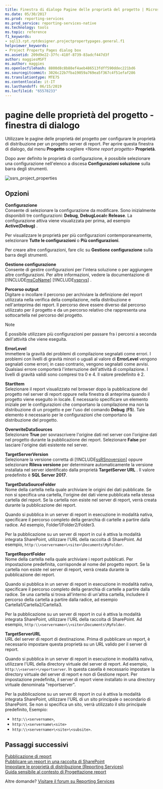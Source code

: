 ```yaml
---
title: Finestra di dialogo Pagine delle proprietà del progetto | Microsoft Docs
ms.date: 05/30/2017
ms.prod: reporting-services
ms.prod_service: reporting-services-native
ms.technology: tools
ms.topic: reference
f1_keywords:
- sql13.rpt.rptdesigner.projectpropertypages.general.f1
helpviewer_keywords:
- Project Property Pages dialog box
ms.assetid: 209d9e22-37fc-418f-8739-83adcf447d3f
author: maggiesMSFT
ms.author: maggies
ms.openlocfilehash: 8800d8c8b88ef4aeb486513fdff590ddec221bd6
ms.sourcegitcommit: 3026c22b7fba19059a769ea5f367c4f51efaf286
ms.translationtype: MTE75
ms.contentlocale: it-IT
ms.lasthandoff: 06/15/2019
ms.locfileid: "65578233"
---
```

# <a name="project-property-pages-dialog-box"></a>pagine delle proprietà del progetto - finestra di dialogo

  Utilizzare le pagine delle proprietà del progetto per configurare le proprietà di distribuzione per un progetto server di report. Per aprire questa finestra di dialogo, dal menu **Progetto** scegliere _\<Nome report progetto>_ **Proprietà**.  
  
 Dopo aver definito le proprietà di configurazione, è possibile selezionare una configurazione nell'elenco a discesa **Configurazioni soluzione** sulla barra degli strumenti.  

![ssrs_project_properties](../../reporting-services/reports/media/ssrs-project-properties.png)
  
## <a name="options"></a>Opzioni  
 **Configurazione**  
 Consente di selezionare la configurazione da modificare. Sono inizialmente disponibili tre configurazioni: **Debug**, **DebugLocal**e **Release**. La configurazione attiva viene visualizzata per prima, ad esempio **Active(Debug)** .  
  
 Per visualizzare le proprietà per più configurazioni contemporaneamente, selezionare **Tutte le configurazioni** o **Più configurazioni**.  
  
 Per creare altre configurazioni, fare clic su **Gestione configurazione** sulla barra degli strumenti.  
  
 **Gestione configurazione**  
 Consente di gestire configurazioni per l'intera soluzione o per aggiungere altre configurazioni. Per altre informazioni, vedere la documentazione di [!INCLUDE[msCoName](../../includes/msconame-md.md)] [!INCLUDE[vsprvs](../../includes/vsprvs-md.md)] .  
  
 **Percorso output**  
 Digitare o incollare il percorso per archiviare la definizione del report utilizzata nella verifica della compilazione, nella distribuzione e nell'anteprima dei report. Il percorso deve essere diverso dal percorso utilizzato per il progetto e da un percorso relativo che rappresenta una sottocartella nel percorso del progetto.  
  
> [!NOTE]  
>  È possibile utilizzare più configurazioni per passare fra i percorsi a seconda dell'attività che viene eseguita.  
  
 **ErrorLevel**  
 Immettere la gravità dei problemi di compilazione segnalati come errori. I problemi con livelli di gravità minori o uguali al valore di **ErrorLevel** vengono segnalati come errori; in caso contrario, vengono segnalati come avvisi. Qualsiasi errore comporterà l'interruzione dell'attività di compilazione. I livelli di gravità validi sono compresi tra 0 e 4. Il valore predefinito è 2.  
  
 **StartItem**  
 Selezionare il report visualizzato nel browser dopo la pubblicazione del progetto nel server di report oppure nella finestra di anteprima quando il progetto viene eseguito in locale. È necessario specificare un elemento iniziale per le configurazioni che comportano la compilazione ma non la distribuzione di un progetto e per l'uso del comando **Debug** (**F5**). Tale elemento è necessario per le configurazioni che comportano la distribuzione del progetto.  
  
 **OverwriteDataSources**  
 Selezionare **True** per sovrascrivere l'origine dati nel server con l'origine dati nel progetto durante la pubblicazione dei report. Selezionare **False** per lasciare l'origine dati esistente nel server.  
  
 **TargetServerVersion**  
 Selezionare la versione corretta di [!INCLUDE[ssRSnoversion](../../includes/ssrsnoversion-md.md)] oppure selezionare **Rileva versione** per determinare automaticamente la versione installata nel server identificato dalla proprietà **TargetServer URL** . Il valore predefinito è **SQL Server 2017**.  
  
 **TargetDataSourceFolder**  
 Nome della cartella nella quale archiviare le origini dei dati pubblicate. Se non si specifica una cartella, l'origine dei dati viene pubblicata nella stessa cartella del report. Se la cartella non esiste nel server di report, verrà creata durante la pubblicazione dei report.  
  
 Quando si pubblica in un server di report in esecuzione in modalità nativa, specificare il percorso completo della gerarchia di cartelle a partire dalla radice. Ad esempio, Folder1/Folder2/Folder3.  
  
 Per la pubblicazione su un server di report in cui è attiva la modalità integrata SharePoint, utilizzare l'URL della raccolta di SharePoint. Ad esempio, `http:\\<servername>\<site>\Documents\MyFolder`.  
  
 **TargetReportFolder**  
 Nome della cartella nella quale archiviare i report pubblicati. Per impostazione predefinita, corrisponde al nome del progetto report. Se la cartella non esiste nel server di report, verrà creata durante la pubblicazione dei report.  
  
 Quando si pubblica in un server di report in esecuzione in modalità nativa, specificare il percorso completo della gerarchia di cartelle a partire dalla radice. Se una cartella si trova all'interno di un'altra cartella, includere il percorso della cartella a partire dalla radice, ad esempio Cartella1/Cartella2/Cartella3.  
  
 Per la pubblicazione su un server di report in cui è attiva la modalità integrata SharePoint, utilizzare l'URL della raccolta di SharePoint. Ad esempio, `http:\\<servername>\\<site>\Documents\MyFolder`.  
  
 **TargetServerURL**  
 URL del server di report di destinazione. Prima di pubblicare un report, è necessario impostare questa proprietà su un URL valido per il server di report.  
  
 Quando si pubblica in un server di report in esecuzione in modalità nativa, utilizzare l'URL della directory virtuale del server di report. Ad esempio, `http:\\<server>\reportserver`. In questa casella è necessario impostare la directory virtuale del server di report e non di Gestione report. Per impostazione predefinita, il server di report viene installato in una directory virtuale denominata "reportserver".  
  
 Per la pubblicazione su un server di report in cui è attiva la modalità integrata SharePoint, utilizzare l'URL di un sito principale o secondario di SharePoint. Se non si specifica un sito, verrà utilizzato il sito principale predefinito, Esempio: 
+ `http:\\<servername>`, 
+ `http:\\<servername\<site>` 
+ `http:\\<servername>\<site>\<subsite>`.  

## <a name="next-steps"></a>Passaggi successivi

[Pubblicazione di report](https://msdn.microsoft.com/library/ef5a514e-e818-4041-a8b0-15835f9a046b)   
[Pubblicare un report in una raccolta di SharePoint](../../reporting-services/reports/publish-a-report-to-a-sharepoint-library.md)   
[Impostare le proprietà di distribuzione &#40;Reporting Services&#41;](../../reporting-services/tools/set-deployment-properties-reporting-services.md)   
[Guida sensibile al contesto di Progettazione report](../../reporting-services/tools/report-designer-f1-help.md)  

Altre domande? [Visitare il forum su Reporting Services](https://go.microsoft.com/fwlink/?LinkId=620231)

